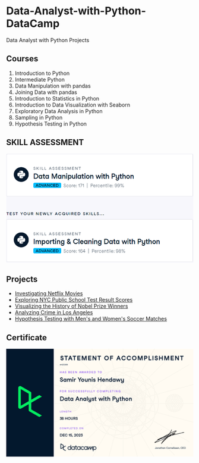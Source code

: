 # Data-Analyst-with-Python-DataCamp
Data Analyst with Python Projects

## Courses
1. Introduction to Python
2. Intermediate Python
3. Data Manipulation with pandas
4. Joining Data with pandas
5. Introduction to Statistics in Python
6. Introduction to Data Visualization with Seaborn
7. Exploratory Data Analysis in Python
8. Sampling in Python
9. Hypothesis Testing in Python

## SKILL ASSESSMENT
<img src="skill assessment.png">

## Projects
- [Investigating Netflix Movies](https://github.com/SamirHendawy/Data-Analyst-with-Python-DataCamp/tree/main/Project%20Investigating%20Netflix%20Movies)
- [Exploring NYC Public School Test Result Scores](https://github.com/SamirHendawy/Data-Analyst-with-Python-DataCamp/tree/main/Exploring%20NYC%20Public%20School%20Test%20Result%20Scores)
- [Visualizing the History of Nobel Prize Winners](https://github.com/SamirHendawy/Data-Analyst-with-Python-DataCamp/tree/main/Visualizing%20the%20History%20of%20Nobel%20Prize%20Winners)
- [Analyzing Crime in Los Angeles](https://github.com/SamirHendawy/Data-Analyst-with-Python-DataCamp/tree/main/Analyzing%20Crime%20in%20Los%20Angeles)
- [Hypothesis Testing with Men's and Women's Soccer Matches](https://github.com/SamirHendawy/Data-Analyst-with-Python-DataCamp/tree/main/Hypothesis%20Testing%20with%20Men's%20and%20Women's%20Soccer%20Matches)

## Certificate
<img src="certificate.jpg">
